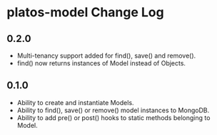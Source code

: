 # platos-model Change Log

## 0.2.0
- Multi-tenancy support added for find(), save() and remove().
- find() now returns instances of Model instead of Objects.

## 0.1.0
- Ability to create and instantiate Models.
- Ability to find(), save() or remove() model instances to MongoDB.
- Ability to add pre() or post() hooks to static methods belonging to Model.